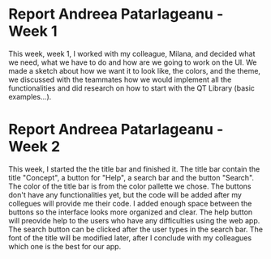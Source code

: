 # Report Andreea Patarlageanu - Week 1
This week, week 1, I worked with my colleague, Milana, and decided what we need, what we have to do and how are we going to work on the UI. We made a sketch about how we want it to look like, the colors, and the theme, we discussed with the teammates how we would implement all the functionalities and did research on how to start with the QT Library (basic examples…).

# Report Andreea Patarlageanu - Week 2
This week, I started the the title bar and finished it. The title bar contain the title "Concept", a button for "Help", a search bar and the button "Search". The color of the title bar is from the color pallette we chose. The buttons don't have any functionalities yet, but the code will be added after my collegues will provide me their code. I added enough space between the buttons so the interface looks more organized and clear. The help button will preovide help to the users who have any difficulties using the web app. The search button can be clicked after the user types in the search bar. The font of the title will be modified later, after I conclude with my colleagues which one is the best for our app.
